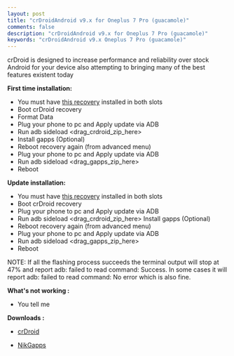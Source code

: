 ```yaml
---
layout: post
title: "crDroidAndroid v9.x for Oneplus 7 Pro (guacamole)"
comments: false
description: "crDroidAndroid v9.x for Oneplus 7 Pro (guacamole)"
keywords: "crDroidAndroid v9.x Oneplus 7 Pro (guacamole)"
---
```


crDroid is designed to increase performance and reliability over stock Android for your device also attempting to bringing many of the best features existent today

**First time installation:**

* You must have [this recovery](https://sourceforge.net/projects/darkjoker360-developements/files/Oneplus/7%20Pro/9.x/recovery/) installed in both slots
* Boot crDroid recovery
* Format Data
* Plug your phone to pc and Apply update via ADB
* Run adb sideload <drag_crdroid_zip_here>
* Install gapps (Optional)
* Reboot recovery again (from advanced menu)
* Plug your phone to pc and Apply update via ADB
* Run adb sideload <drag_gapps_zip_here>
* Reboot

**Update installation:**

* You must have [this recovery](https://sourceforge.net/projects/darkjoker360-developements/files/Oneplus/7%20Pro/9.x/recovery/) installed in both slots
* Boot crDroid recovery
* Plug your phone to pc and Apply update via ADB
* Run adb sideload <drag_crdroid_zip_here>
Install gapps (Optional)
* Reboot recovery again (from advanced menu)
* Plug your phone to pc and Apply update via ADB
* Run adb sideload <drag_gapps_zip_here>
* Reboot


NOTE: If all the flashing process succeeds the terminal output will stop at 47% and report adb: failed to read command: Success. In some cases it will report adb: failed to read command: No error which is also fine.

**What's not working :**

 * You tell me


**Downloads :**

 * [crDroid](https://sourceforge.net/projects/darkjoker360-developements/files/Oneplus/7%20Pro/9.x/)

 * [NikGapps](https://nikgapps.com/downloads)
